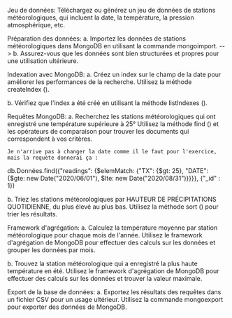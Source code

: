 Jeu de données: Téléchargez ou générez un jeu de données de stations météorologiques, qui incluent la date, la température, la pression atmosphérique, etc.

Préparation des données:
a. Importez les données de stations météorologiques dans MongoDB en utilisant la commande mongoimport. -->
b. Assurez-vous que les données sont bien structurées et propres pour une utilisation ultérieure.

Indexation avec MongoDB:
a. Créez un index sur le champ de la date pour améliorer les performances de la recherche. Utilisez la méthode createIndex ().
    <!-- 
    db.Données.createIndex({DATE : 1})
    'DATE_1'
    -->

b. Vérifiez que l'index a été créé en utilisant la méthode listIndexes ().
    <!-- 
    db.Données.getIndexes()
    [
    { v: 2, key: { _id: 1 }, name: '_id_' },
    { v: 2, key: { DATE: 1 }, name: 'DATE_1' }
    ]
    -->

Requêtes MongoDB:
a. Recherchez les stations météorologiques qui ont enregistré une température supérieure à 25° <!-- pendant les mois d'été (juin à août).  --> Utilisez la méthode find () et les opérateurs de comparaison pour trouver les documents qui correspondent à vos critères.
    <!-- 
    db.Données.find({"TX" : {$gte : 25}}, {"_id" : 1})
    {
    _id: ObjectId("63da485d9c442146760ff4ce")
    }
    {
    _id: ObjectId("63da485d9c442146760ff4cf")
    }
    {
    _id: ObjectId("63da485d9c442146760ff4d0")
    }
    -->

    Je n'arrive pas à changer la date comme il le faut pour l'exercice, mais la requète donnerai ça :
<!--             
    db.Données.find({"TX" : {$elemMatch : {$and : [{"DATE" : {$gte : "2020/06/01"} }, {"DATE" : {$lte :"2020/08/31"} }, {$gte : "25" }}, {"_id" : 1})
-->

db.Données.find({"readings": {$elemMatch: {"TX": {$gt: 25}, "DATE": {$gte: new Date("2020/06/01"), $lte: new Date("2020/08/31")}}}}, {"_id" : 1})



b. Triez les stations météorologiques par HAUTEUR DE PRÉCIPITATIONS QUOTIDIENNE, du plus élevé au plus bas. Utilisez la méthode sort () pour trier les résultats.
    <!--
    db.Données.find({}, {"RR" : 1}).sort({"RR" : -1})
    {
    _id: ObjectId("63da48889c4421467610886f"),
    RR: '90,5'
    }
    {
    _id: ObjectId("63da485d9c442146760ff5dc"),
    RR: '9,9'
    }
    {
    _id: ObjectId("63da485d9c442146760ff83c"),
    RR: '9,9'
    }
    {
    _id: ObjectId("63da48639c44214676100ad5"),
    RR: '9,9'
    }
    {
    _id: ObjectId("63da48639c44214676100c33"),
    RR: '9,9'
    }
    -->

Framework d'agrégation:
a. Calculez la température moyenne par station météorologique pour chaque mois de l'année. Utilisez le framework d'agrégation de MongoDB pour effectuer des calculs sur les données et grouper les données par mois.
<!-- 
    db.Données.aggregate([{$unwind: "$TM"}, {$group: {_id: {station: "$NOM", month: {$month: "$DATE"}}, avgTemperature: {$avg: "$TM"}}}])
    
    {
    _id: {
        station: 'GAP',
        month: 7
    },
    avgTemperature: 8.5
    }
    {
    _id: {
        station: 'AGEN-LA GARENNE',
        month: 9
    },
    avgTemperature: 12.8125
    }
    {
    _id: {
        station: 'POITIERS-BIARD',
        month: 8
    },
    avgTemperature: 11.4375
    }
-->

b. Trouvez la station météorologique qui a enregistré la plus haute température en été.  Utilisez le framework d'agrégation de MongoDB pour effectuer des calculs sur les données et trouver la valeur maximale.
<!-- 
    db.Données.aggregate([{$unwind: "$TM"}, {$match: {"DATE": {"$gte": new Date("2020/06/01"),"$lte": new Date("2020/08/31")}}}, {$group: {_id: "$NOM",maxTemperature: { $max: "$TM" }}},{$sort: {maxTemperature: -1}},{$limit: 1}]) 
    
    {
    _id: 'ANGOULEME - BRIE - CHAMPNIERS',
    maxTemperature: 30
    }
-->

Export de la base de données:
a. Exportez les résultats des requêtes dans un fichier CSV pour un usage ultérieur. Utilisez la commande mongoexport pour exporter des données de MongoDB.